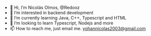 - 👋 Hi, I’m Nicolás Olmos, @Redooz
- 👀 I’m interested in backend development
- 🌱 I’m currently learning Java, C++, Typescript and HTML
- 💞️ I’m looking to learn Typescript, Nodejs and more
- 📫 How to reach me, just email me. yohannicolas2003@gmail.com

<!---
Redooz/Redooz is a ✨ special ✨ repository because its `README.md` (this file) appears on your GitHub profile.
You can click the Preview link to take a look at your changes.
--->
